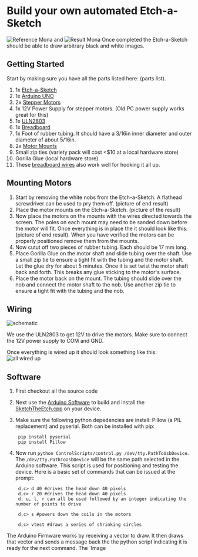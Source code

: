 # Build your own automated Etch-a-Sketch

![Reference Mona](/ref/mona.jpg) and ![Result Mona](/result/mona.jpg)
Once completed the Etch-a-Sketch should be able to draw arbitrary black and white images. 

## Getting Started

Start by making sure you have all the parts listed here:
(parts list).
1. 1x [Etch-a-Sketch](http://www.amazon.com/Classic-Etch-Sketch-Magic-Screen/dp/B00000J0HG/)
2. 1x [Arduino UNO](http://www.adafruit.com/products/50)
3. 2x [Stepper Motors](https://www.adafruit.com/products/918)
4. 1x 12V Power Supply for stepper motors. (Old PC power supply works great for this)
5. 1x [ULN2803](http://www.digikey.com/product-detail/en/ULN2803A/497-2356-5-ND/599591)
6. 1x [Breadboard](http://www.adafruit.com/products/64)
7. 1x Foot of rubber tubing. It should have a 3/16in inner diameter and outer diameter of about 5/16in.
8. 2x [Motor Mounts](http://www.shapeways.com/model/848459/motor-mount-r2.html)
9. Small zip ties (variety pack will cost <$10 at a local hardware store)
10. Gorilla Glue (local hardware store)
12. These [breadboard wires](http://www.adafruit.com/products/153) also work well for hooking it all up.

## Mounting Motors

1. Start by removing the white nobs from the Etch-a-Sketch. A flathead screwdriver can be used to pry them off. (picture of end result)
2. Place the motor mounts on the Etch-a-Sketch. (picture of the result)
3. Now place the motors on the mounts with the wires directed towards the screen. The poles on each mount may need to be sanded down before the motor will fit. Once everything is in place the it should look like this: (picture of end result). When you have verified the motors can be properly positioned remove them from the mounts.
5. Now cutut off two pieces of rubber tubing. Each should be 17 mm long.
6. Place Gorilla Glue on the motor shaft and slide tubing over the shaft. Use a small zip tie to ensure a tight fit with the tubing and the motor shaft. Let the glue dry for about 5 minutes. Once it is set twist the motor shaft back and forth. This breaks any glue sticking to the motor's surface. 
7. Place the motor back on the mount. The tubing should slide over the nob and connect the motor shaft to the nob. Use another zip tie to ensure a tight fit with the tubing and the nob.

## Wiring

![schematic](/schematic.jpg)

We use the ULN2803 to get 12V to drive the motors. Make sure to connect the 12V power supply to COM and GND.

Once everything is wired up it should look something like this:
![all wired up](/wiredup.jpg)

## Software

1. First checkout all the source code
2. Next use the [Arduino Software](http://arduino.cc/en/Main/Software) to build and install the [SketchTheEtch.cpp](http://blah/arduino/SketchTheEtch/SketchTheEtch.cpp) on your device.
3. Make sure the following python depedencies are install: Pillow (a PIL replacement) and pyserial. Both can be installed with pip:

		pip install pyserial
		pip install Pillow
		
4. Now run `python ControlScripts/control.py /dev/tty.PathToUsbDevice`. The `/dev/tty.PathToUsbDevice` will be the same path selected in the Arduino software. This script is used for positioning and testing the device. Here is a basic set of commands that can be issued at the prompt:

		d,c> d 40 #drives the head down 40 pixels
		d,c> r 20 #drives the head down 40 pixels
		d, u, l, r can all be used followed by an integer indicating the number of points to drive
		
		d,c> s #powers down the coils in the motors
		
		d,c> vtest #draws a series of shrinking circles
		
The Arduino Firmware works by receiving a vector to draw. It then draws that vector and sends a message back the the python script indicating it is ready for the next command. The `Image